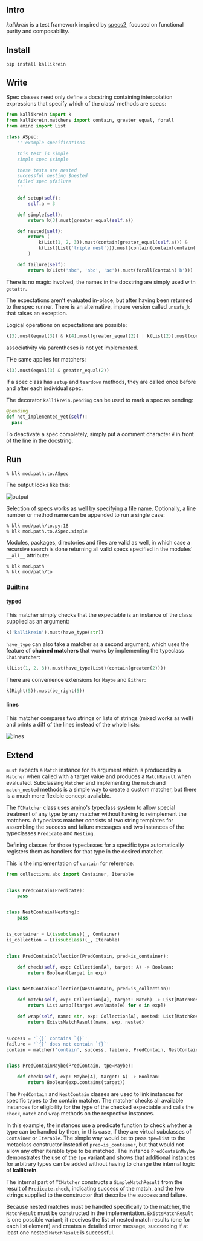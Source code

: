 ## Intro

_kallikrein_ is a test framework inspired by [specs2], focused on functional purity and composability.

## Install
```
pip install kallikrein
```

## Write

Spec classes need only define a docstring containing interpolation expressions that specify which of the class' methods
are specs:

```python
from kallikrein import k
from kallikrein.matchers import contain, greater_equal, forall
from amino import List

class ASpec:
    '''example specifications

    this test is simple
    simple spec $simple

    these tests are nested
    successful nesting $nested
    failed spec $failure
    '''

    def setup(self):
        self.a = 3

    def simple(self):
        return k(3).must(greater_equal(self.a))

    def nested(self):
        return (
            k(List(1, 2, 3)).must(contain(greater_equal(self.a))) &
            k(List(List('triple nest'))).must(contain(contain(contain('nest'))))
        )

    def failure(self):
        return k(List('abc', 'abc', 'ac')).must(forall(contain('b')))
```

There is no magic involved, the names in the docstring are simply used with `getattr`.

The expectations aren't evaluated in-place, but after having been returned to the spec runner. There is an alternative,
impure version called `unsafe_k` that raises an exception.

Logical operations on expectations are possible:
```python
k(3).must(equal(3)) & k(4).must(greater_equal(2)) | k(List(2)).must(contain(2))
```
associativity via parentheses is not yet implemented.

THe same applies for matchers:
```python
k(3).must(equal(3) & greater_equal(2))
```

If a spec class has `setup` and `teardown` methods, they are called once before and after each individual spec.

The decorator `kallikrein.pending` can be used to mark a spec as pending:
```python
@pending
def not_implemented_yet(self):
  pass
```

To deactivate a spec completely, simply put a comment character `#` in front of the line in the docstring.

## Run
```
% klk mod.path.to.ASpec
```
The output looks like this:

![output](img/output.jpg)

Selection of specs works as well by specifying a file name.
Optionally, a line number or method name can be appended to run a single case:

```
% klk mod/path/to.py:18
% klk mod.path.to.ASpec.simple
```

Modules, packages, directories and files are valid as well, in which case a recursive search is done returning all valid
specs specified in the modules' `__all__` attribute:

```
% klk mod.path
% klk mod/path/to
```

### Builtins

#### typed

This matcher simply checks that the expectable is an instance of the class supplied as an argument:

```python
k('kallikrein').must(have_type(str))
```

`have_type` can also take a matcher as a second argument, which uses the feature of **chained matchers** that works by
implementing the typeclass `ChainMatcher`:

```python
k(List(1, 2, 3)).must(have_type(List)(contain(greater(2))))
```

There are convenience extensions for `Maybe` and `Either`:

```python
k(Right(5)).must(be_right(5))
```

#### lines

This matcher compares two strings or lists of strings (mixed works as well) and prints a diff of the lines instead of
the whole lists:

![lines](img/lines.jpg)

## Extend

`must` expects a `Match` instance for its argument which is produced by a `Matcher` when called with a target value and
produces a `MatchResult` when evaluated.
Subclassing `Matcher` and implementing the `match` and `match_nested` methods is a simple way to create a custom
matcher, but there is a much more flexible concept available.

The `TCMatcher` class uses [amino]'s typeclass system to allow special treatment of any type by any matcher without
having to reimplement the matchers.
A typeclass matcher consists of two string templates for assembling the success and failure messages and two instances
of the typeclasses `Predicate` and `Nesting`.

Defining classes for those typeclasses for a specific type automatically registers them as handlers for that type in the
desired matcher.

This is the implementation of `contain` for reference:

```python
from collections.abc import Container, Iterable


class PredContain(Predicate):
    pass


class NestContain(Nesting):
    pass


is_container = L(issubclass)(_, Container)
is_collection = L(issubclass)(_, Iterable)


class PredContainCollection(PredContain, pred=is_container):

    def check(self, exp: Collection[A], target: A) -> Boolean:
        return Boolean(target in exp)


class NestContainCollection(NestContain, pred=is_collection):

    def match(self, exp: Collection[A], target: Match) -> List[MatchResult[B]]:
        return List.wrap([target.evaluate(e) for e in exp])

    def wrap(self, name: str, exp: Collection[A], nested: List[MatchResult[B]]) -> MatchResult[A]:
        return ExistsMatchResult(name, exp, nested)


success = '`{}` contains `{}`'
failure = '`{}` does not contain `{}`'
contain = matcher('contain', success, failure, PredContain, NestContain)


class PredContainMaybe(PredContain, tpe=Maybe):

    def check(self, exp: Maybe[A], target: A) -> Boolean:
        return Boolean(exp.contains(target))
```

The `PredContain` and `NestContain` classes are used to link instances for specific types to the contain matcher.
The matcher checks all available instances for eligibility for the type of the checked expectable and calls the `check`,
`match` and `wrap` methods on the respective instances.

In this example, the instances use a predicate function to check whether a type can be handled by them, in this case, if
they are virtual subclasses of `Container` or `Iterable`.
The simple way would be to pass `tpe=list` to the metaclass constructor instead of `pred=is_container`, but that would
not allow any other iterable type to be matched.
The instance `PredContainMaybe` demonstrates the use of the `tpe` variant and shows that additional instances for
arbitrary types can be added without having to change the internal logic of **kallikrein**.

The internal part of `TCMatcher` constructs a `SimpleMatchResult` from the result of `Predicate.check`, indicating
success of the match, and the two strings supplied to the constructor that describe the success and failure.

Because nested matches must be handled specifically to the matcher, the `MatchResult` must be constructed in the
implementation.
`ExistsMatchResult` is one possible variant; it receives the list of nested match results (one for each list element)
and creates a detailed error message, succeeding if at least one nested `MatchResult` is successful.

[specs2]: https://github.com/etorreborre/specs2
[amino]: https://github.com/tek/amino
